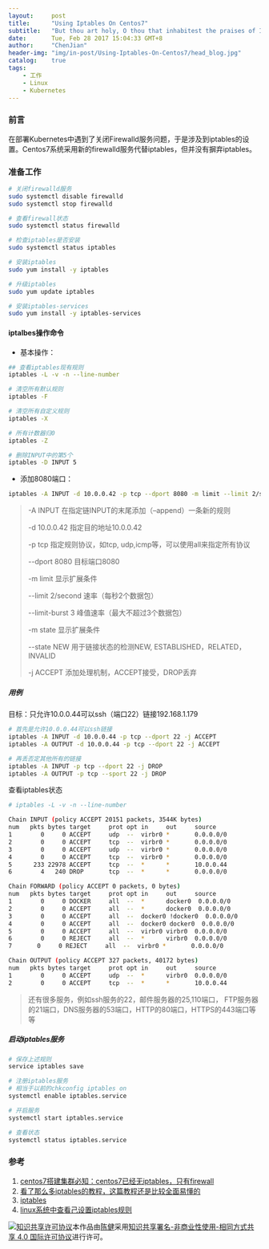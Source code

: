 ```yaml
---
layout:     post
title:      "Using Iptables On Centos7"
subtitle:   "But thou art holy, O thou that inhabitest the praises of Israel. Psa 22:3"
date:       Tue, Feb 28 2017 15:04:33 GMT+8
author:     "ChenJian"
header-img: "img/in-post/Using-Iptables-On-Centos7/head_blog.jpg"
catalog:    true
tags:
    - 工作
    - Linux
    - Kubernetes
---
```


### 前言

在部署Kubernetes中遇到了关闭Firewalld服务问题，于是涉及到iptables的设置。Centos7系统采用新的firewalld服务代替iptables，但并没有摒弃iptables。

### 准备工作

``` bash
# 关闭firewalld服务
sudo systemctl disable firewalld
sudo systemctl stop firewalld

# 查看firewall状态
sudo systemctl status firewalld

# 检查iptables是否安装
sudo systemctl status iptables

# 安装iptables
sudo yum install -y iptables

# 升级iptables
sudo yum update iptables

# 安装iptables-services
sudo yum install -y iptables-services
```

#### iptalbes操作命令

- 基本操作：

``` bash
## 查看iptables现有规则
iptables -L -v -n --line-number

# 清空所有默认规则
iptables -F

# 清空所有自定义规则
iptables -X

# 所有计数器归0
iptables -Z

# 删除INPUT中的第5个
iptables -D INPUT 5
```

- 添加8080端口：

``` bash
iptables -A INPUT -d 10.0.0.42 -p tcp --dport 8080 -m limit --limit 2/second --limit-burst 3 -m state --state NEW -j ACCEPT
```

> -A INPUT 在指定链INPUT的末尾添加（–append）一条新的规则
> 
> -d 10.0.0.42 指定目的地址10.0.0.42
> 
> -p tcp 指定规则协议，如tcp, udp,icmp等，可以使用all来指定所有协议
> 
> --dport 8080 目标端口8080
> 
> -m limit 显示扩展条件
> 
> --limit 2/second 速率（每秒2个数据包）
> 
> --limit-burst 3 峰值速率（最大不超过3个数据包）
> 
> -m state 显示扩展条件
> 
> --state NEW 用于链接状态的检测NEW, ESTABLISHED，RELATED，INVALID
> 
> -j ACCEPT 添加处理机制，ACCEPT接受，DROP丢弃

##### 用例

目标：只允许10.0.0.44可以ssh（端口22）链接192.168.1.179

``` bash
# 首先是允许10.0.0.44可以ssh链接
iptables -A INPUT -d 10.0.0.44 -p tcp --dport 22 -j ACCEPT
iptables -A OUTPUT -d 10.0.0.44 -p tcp --dport 22 -j ACCEPT

# 再丢否定其他所有的链接
iptables -A INPUT -p tcp --dport 22 -j DROP
iptables -A OUTPUT -p tcp --sport 22 -j DROP
```

查看iptables状态

``` bash
# iptables -L -v -n --line-number

Chain INPUT (policy ACCEPT 20151 packets, 3544K bytes)
num   pkts bytes target     prot opt in     out     source               destination         
1        0     0 ACCEPT     udp  --  virbr0 *       0.0.0.0/0            0.0.0.0/0            udp dpt:53
2        0     0 ACCEPT     tcp  --  virbr0 *       0.0.0.0/0            0.0.0.0/0            tcp dpt:53
3        0     0 ACCEPT     udp  --  virbr0 *       0.0.0.0/0            0.0.0.0/0            udp dpt:67
4        0     0 ACCEPT     tcp  --  virbr0 *       0.0.0.0/0            0.0.0.0/0            tcp dpt:67
5      233 22978 ACCEPT     tcp  --  *      *       10.0.0.44            0.0.0.0/0            tcp dpt:22
6        4   240 DROP       tcp  --  *      *       0.0.0.0/0            0.0.0.0/0            tcp dpt:22

Chain FORWARD (policy ACCEPT 0 packets, 0 bytes)
num   pkts bytes target     prot opt in     out     source               destination         
1        0     0 DOCKER     all  --  *      docker0  0.0.0.0/0            0.0.0.0/0           
2        0     0 ACCEPT     all  --  *      docker0  0.0.0.0/0            0.0.0.0/0            ctstate RELATED,ESTABLISHED
3        0     0 ACCEPT     all  --  docker0 !docker0  0.0.0.0/0            0.0.0.0/0           
4        0     0 ACCEPT     all  --  docker0 docker0  0.0.0.0/0            0.0.0.0/0         
5        0     0 ACCEPT     all  --  virbr0 virbr0  0.0.0.0/0            0.0.0.0/0           
6        0     0 REJECT     all  --  *      virbr0  0.0.0.0/0            0.0.0.0/0            reject-with icmp-port-unreachable
7       0     0 REJECT     all  --  virbr0 *       0.0.0.0/0            0.0.0.0/0            reject-with icmp-port-unreachable

Chain OUTPUT (policy ACCEPT 327 packets, 40172 bytes)
num   pkts bytes target     prot opt in     out     source               destination         
1        0     0 ACCEPT     udp  --  *      virbr0  0.0.0.0/0            0.0.0.0/0            udp dpt:68
2        0     0 ACCEPT     tcp  --  *      *       10.0.0.44            0.0.0.0/0            tcp dpt:22
```

> 还有很多服务，例如ssh服务的22，邮件服务器的25,110端口， FTP服务器的21端口，DNS服务器的53端口，HTTP的80端口，HTTPS的443端口等等

##### 启动iptables服务

``` bash
# 保存上述规则
service iptables save

# 注册iptables服务
# 相当于以前的chkconfig iptables on
systemctl enable iptables.service

# 开启服务
systemctl start iptables.service

# 查看状态
systemctl status iptables.service
```

### 参考

1. [centos7搭建集群必知：centos7已经无iptables，只有firewall](http://www.aboutyun.com/thread-17535-1-1.html)
2. [看了那么多iptables的教程，这篇教程还是比较全面易懂的](https://www.91yun.org/archives/1690)
3. [iptables](http://79076431.blog.51cto.com/8977042/1811282)
4. [linux系统中查看己设置iptables规则](http://6226001001.blog.51cto.com/9243584/1826054)

<a rel="license" href="http://creativecommons.org/licenses/by-nc-sa/4.0/"><img alt="知识共享许可协议" style="border-width:0" src="https://i.creativecommons.org/l/by-nc-sa/4.0/88x31.png" /></a>本作品由<a xmlns:cc="http://creativecommons.org/ns#" href="https://o-my-chenjian.com/2017/02/28/Using-Iptables-On-Centos7/" property="cc:attributionName" rel="cc:attributionURL">陈健</a>采用<a rel="license" href="http://creativecommons.org/licenses/by-nc-sa/4.0/">知识共享署名-非商业性使用-相同方式共享 4.0 国际许可协议</a>进行许可。